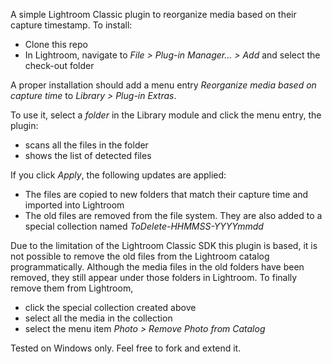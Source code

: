 A simple Lightroom Classic plugin to reorganize media based on their capture timestamp. To install:

- Clone this repo
- In Lightroom, navigate to *File > Plug-in Manager... > Add* and select the check-out folder

A proper installation should add a menu entry *Reorganize media based on capture time* to *Library > Plug-in Extras*.

To use it, select a *folder* in the Library module and click the menu entry, the plugin:

- scans all the files in the folder
- shows the list of detected files

If you click *Apply*, the following updates are applied:

- The files are copied to new folders that match their capture time and imported into Lightroom
- The old files are removed from the file system. They are also added to a special collection named *ToDelete-HHMMSS-YYYYmmdd*

Due to the limitation of the Lightroom Classic SDK this plugin is based, it is not possible to remove the old files from the Lightroom catalog programmatically. Although the media files in the old folders have been removed, they still appear under those folders in Lightroom. To finally remove them from Lightroom,

- click the special collection created above
- select all the media in the collection
- select the menu item *Photo > Remove Photo from Catalog*

Tested on Windows only. Feel free to fork and extend it.
